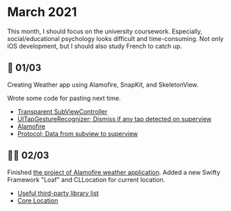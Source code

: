 # March 2021

This month, I should focus on the university coursework. Especially, social/educational psychology looks difficult and time-consuming. Not only iOS development, but I should also study French to catch up.

## 🥳 01/03

Creating Weather app using Alamofire, SnapKit, and SkeletonView.

Wrote some code for pasting next time.

- [Transparent SubViewController](https://sunggweon.dev/TIL/view/transparent-viewcontroller.html)
- [UITapGestureRecognizer; Dismiss if any tap detected on superview](https://sunggweon.dev/TIL/view/uitapgesture.html)
- [Alamofire](https://sunggweon.dev/TIL/network/alamofire.html)
- [Protocol; Data from subview to superview](https://sunggweon.dev/TIL/view/protocol.html)

## 💁‍♂️ 02/03

Finished [the project of Alamofire weather application](https://github.com/cielgrisdemoscou/ios-project/tree/master/AFWeather). Added a new  Swifty Framework "Loaf" and CLLocation for current location.

- [Useful third-party library list](https://sunggweon.dev/TIL/useful-articles/third-party.html)
- [Core Location](https://sunggweon.dev/TIL/map/cllocation.html)